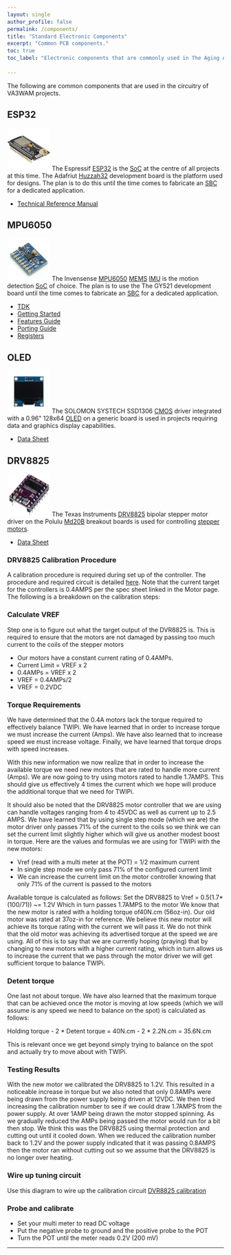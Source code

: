 ```yaml
---
layout: single
author_profile: false
permalink: /components/
title: "Standard Electronic Components"
excerpt: "Common PCB components."
toc: true
toc_label: "Electronic components that are commonly used in The Aging Apprentice projects."

---
```

The following are common components that are used in the circuitry of VA3WAM projects.
  
## ESP32
<img src="/assets/images/huzzah32.jpg" alt="ESP32" height="100" width="100"> 
The Espressif <a href="https://en.wikipedia.org/wiki/ESP32">ESP32</a> is the <a href="https://en.wikipedia.org/wiki/System_on_a_chip">SoC</a> at the centre of all projects at this time. The Adafriut <a href="https://learn.adafruit.com/adafruit-huzzah32-esp32-feather/downloads">Huzzah32</a> development board is the platform used for designs. The plan is to do this until the time comes to fabricate an <a href="https://en.wikipedia.org/wiki/Single-board_computer">SBC</a> for a dedicated application.
<ul>
<li><a href="https://github.com/va3wam/va3wam.github.io/blob/master/doc/esp32_technical_reference_manual_en.pdf">Technical Reference Manual</a></li>
</ul>

## MPU6050
<img src="/assets/images/gy521.jpg" alt="MPU6050" height="100" width="100"> 
The Invensense <a href="https://en.wikipedia.org/wiki/InvenSense">MPU6050</a>
<a href="https://en.wikipedia.org/wiki/Microelectromechanical_systems">MEMS</a>
<a href="https://en.wikipedia.org/wiki/Inertial_measurement_unit">IMU</a> 
is the motion detection 
<a href="https://en.wikipedia.org/wiki/System_on_a_chip">SoC</a> 
of choice. The plan is to use the The GY521 development board until the time comes to fabricate an 
<a href="https://en.wikipedia.org/wiki/Single-board_computer">SBC</a> 
for a dedicated application.
<ul>
<li><a href="https://invensense.tdk.com/products/motion-tracking/6-axis/mpu-6050/">TDK</a></li>
<li><a href="https://github.com/va3wam/va3wam.github.io/blob/master/doc/MPU6050/App%20Note%201%20-%20Motion%20Driver%206.12%20Getting%20Started.pdf">Getting Started</a></li>
<li><a href="https://github.com/va3wam/va3wam.github.io/blob/master/doc/MPU6050/App%20Note%202-%20Motion%20Driver%206.12%20Features%20Guide.pdf">Features Guide</a></li>
<li><a href="https://github.com/va3wam/va3wam.github.io/blob/master/doc/MPU6050/App%20Note%203-%20Motion%20Driver%206.12%20Porting%20Guide.pdf">Porting Guide</a></li>
<li><a href="https://github.com/va3wam/va3wam.github.io/blob/master/doc/MPU6050/MPU%20HW%20Offset%20Registers%201.2.pdf">Registers</a></li>
</ul>

## OLED
<img src="/assets/images/I2C-OLED.jpg" alt="OLED" height="100" width="100"> 
The SOLOMON SYSTECH <bold>SSD1306</bold> <a href="https://en.wikipedia.org/wiki/CMOS">CMOS</a> driver integrated with a 0.96" 128x64 <a href="https://en.wikipedia.org/wiki/OLED">OLED</a> on a generic board is used in projects requiring data and graphics display capabilities.
<ul>
<li><a href="https://github.com/va3wam/va3wam.github.io/blob/master/doc/OLED/SSD1306.pdf">Data Sheet</a></li>
</ul>

## DRV8825
<img src="/assets/images/DVR8825.jpg" alt="DRV8825" height="100" width="100"> 
The Texas Instruments <a href="http://www.ti.com/product/DRV8825">DRV8825</a> bipolar stepper motor driver on the Polulu <a href="https://www.pololu.com/product/2133">Md20B</a> breakout boards is used for controlling <a href="https://en.wikipedia.org/wiki/Stepper_motor">stepper motors</a>.
<ul>
<li><a href="https://github.com/va3wam/va3wam.github.io/blob/master/doc/DVR8825/drv8825.pdf">Data Sheet</a></li>
</ul>

### DRV8825 Calibration Procedure
A calibration procedure is required during set up of the controller. The procedure and required circuit is detailed <a  href="https://forum.arduino.cc/index.php?topic=415724.0">here</a>. Note that the current target for the controllers is 0.4AMPS per the spec sheet linked in the Motor page. The following is a breakdown on the calibration steps:

### Calculate VREF
Step one is to figure out what the target output of the DVR8825 is. This is required to ensure that the motors are not damaged by passing too much current to the coils of the stepper motors

<ul>
<li>Our motors have a constant current rating of 0.4AMPs.</li>
<li>Current Limit = VREF x 2</li>
<li>0.4AMPs = VREF x 2</li>
<li>VREF = 0.4AMPs/2</li>
<li>VREF = 0.2VDC</li>
</ul>

### Torque Requirements
We have determined that the 0.4A motors lack the torque required to effectively balance TWIPi. We have learned that in order to increase torque we must increase the current (Amps). We have also learned that to increase speed we must increase voltage. Finally, we have learned that torque drops with speed increases. 

With this new information we now realize that in order to increase the available torque we need new motors that are rated to handle more current (Amps). We are now going to try using motors rated to handle 1.7AMPS. This should give us effectively 4 times the current which we hope will produce the additional torque that we need for TWIPi. 

It should also be noted that the DRV8825 motor controller that we are using can handle voltages ranging from 4 to 45VDC as well as current up to 2.5 AMPS. We have learned that by using single step mode (which we are) the motor driver only passes 71% of the current to the coils so we think we can set the current limit slightly higher which will give us another modest boost in torque. Here are the values and formulas we are using for TWIPi with the new motors:

<ul>
<li>Vref (read with a multi meter at the POT) = 1/2 maximum current</li> 
<li>In single step mode we only pass 71% of the configured current limit</li>
<li>We can increase the current limit on the motor controller knowing that only 71% of the current is passed to the motors</li>
</ul>

Available torque is calculated as follows:
Set the DRV8825 to Vref = 0.5(1.7*(100/71)) ~= 1.2V
Which in turn passes 1.7AMPS to the motor
We know that the new motor is rated with a holding torque of40N.cm (56oz-in). Our old motor was rated at 37oz-in for reference. We believe this new motor will achieve its torque rating with the current we will pass it. We do not think that the old motor was achieving its advertised torque at the speed we are using. All of this is to say that we are currently hoping (praying) that by changing to new motors with a higher current rating, which in turn allows us to increase the current that we pass through the motor driver we will get sufficient torque to balance TWIPi. 

### Detent torque
One last not about torque. We have also learned that the maximum torque that can be achieved once the motor is moving at low speeds (which we will assume is any speed we need to balance on the spot) is calculated as follows:

Holding torque - 2 * Detent torque = 40N.cm - 2 * 2.2N.cm = 35.6N.cm

This is relevant once we get beyond simply trying to balance on the spot and actually try to move about with TWIPi. 

### Testing Results
With the new motor we calibrated the DRV8825 to  1.2V. This resulted in a noticeable increase in torque but we also noted that only 0.8AMPs were being drawn from the power supply being driven at 12VDC. We then tried increasing the calibration number to see if we could draw 1.7AMPS from the power supply. At over 1AMP being drawn the motor stopped spinning. As we gradually reduced the AMPs being passed the motor would run for a bit then stop. We think this was the DRV8825 using thermal protection and cutting out until it cooled down. When we reduced the calibration number back to 1.2V and the power supply indicated that it was passing 0.8AMPS then the motor ran without cutting out so we assume that the DRV8825 is no longer over heating.

### Wire up tuning circuit
Use this diagram to wire up the calibration circuit
<a href="https://github.com/va3wam/TWIPi/blob/master/img/DVR8825-calibrate.png">DVR8825 calibration</a>

### Probe and calibrate
- Set your multi meter to read DC voltage
- Put the negative probe to ground and the positive probe to the POT
- Turn the POT until the meter reads 0.2V (200 mV)

---
